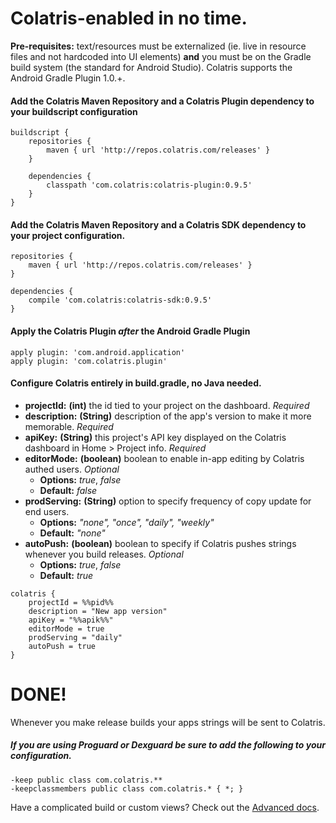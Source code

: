 # Colatris-enabled in no time.

**Pre-requisites:** text/resources must be externalized (ie. live in resource files and not hardcoded into UI elements) **and** you must be on the Gradle build system (the standard for Android Studio).  Colatris supports the Android Gradle Plugin 1.0.+.

#### Add the Colatris Maven Repository and a Colatris Plugin dependency to your buildscript configuration

```
buildscript {
    repositories {
        maven { url 'http://repos.colatris.com/releases' }
    }
    
    dependencies {
        classpath 'com.colatris:colatris-plugin:0.9.5'
    }    
}
```

#### Add the Colatris Maven Repository and a Colatris SDK dependency to your project configuration.

```
repositories {
    maven { url 'http://repos.colatris.com/releases' }
}

dependencies {
    compile 'com.colatris:colatris-sdk:0.9.5' 
}
```

#### Apply the Colatris Plugin *after* the Android Gradle Plugin

```
apply plugin: 'com.android.application'
apply plugin: 'com.colatris.plugin'
```

####  Configure Colatris entirely in build.gradle, no Java needed.

* **projectId:** **(int)** the id tied to your project on the dashboard. *Required*
* **description:** **(String)** description of the app's version to make it more memorable. *Required*
* **apiKey:** **(String)** this project's API key displayed on the Colatris dashboard in Home > Project info. *Required*
* **editorMode:** **(boolean)** boolean to enable in-app editing by Colatris authed users. *Optional*
    * **Options:** *true*, *false*
    * **Default:** *false*
* **prodServing:** **(String)** option to specify frequency of copy update for end users. 
    * **Options:** *"none", "once", "daily", "weekly"*
    * **Default:** *"none"*
* **autoPush:** **(boolean)** boolean to specify if Colatris pushes strings whenever you build releases. *Optional*
    * **Options:** *true*, *false*
    * **Default:** *true*

```
colatris {
    projectId = %%pid%%
    description = "New app version"
    apiKey = "%%apik%%"
    editorMode = true
    prodServing = "daily"
    autoPush = true
}
```

# DONE!

Whenever you make release builds your apps strings will be sent to Colatris.

#####  If you are using Proguard or Dexguard be **sure** to add the following to your configuration.
    
```
-keep public class com.colatris.**
-keepclassmembers public class com.colatris.* { *; }
```


Have a complicated build or custom views?  Check out the [Advanced docs](/#/colatris/docs/03_Android/02_Advanced).

